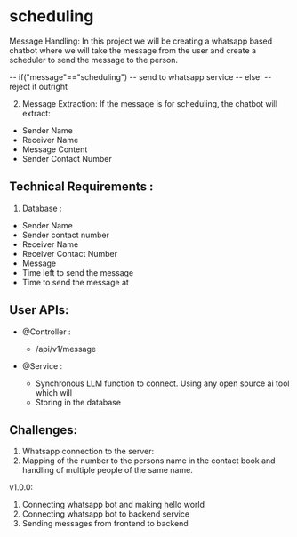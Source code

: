 # scheduling
Message Handling: In this project we will be creating a whatsapp based chatbot where we will take the message from the user and create a scheduler to send the message to the person.

-- if("message"=="scheduling")
  -- send to whatsapp service
-- else:
  -- reject it outright

2. Message Extraction: If the message is for scheduling, the chatbot will extract:
- Sender Name
- Receiver Name
- Message Content
- Sender Contact Number

## Technical Requirements :
1. Database :
  - Sender Name
  - Sender contact number 
  - Receiver Name
  - Receiver Contact Number
  - Message
  - Time left to send the message
  - Time to send the message at  

## User APIs:
- @Controller :
  - /api/v1/message
 
- @Service :
  - Synchronous LLM function to connect. Using any open source ai tool which will 
  - Storing in the database
    
## Challenges:
1. Whatsapp connection to the server: 
2. Mapping of the number to the persons name in the contact book and handling of multiple people of the same name.

v1.0.0:
1. Connecting whatsapp bot and making hello world
2. Connecting whatsapp bot to backend service
3. Sending messages from frontend to backend 

  
